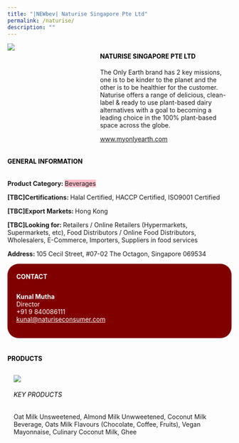 ```yaml
---
title: "|NEWbev| Naturise Singapore Pte Ltd"
permalink: /naturise/
description: ""
---
```

<head>
	<div class="flex-paragraph">
		<!--hi there! this is a comment and will provide you with instructional guides-->
		<!--insert booth number here!-->
		<p style="text-transform: uppercase"></p></div>
			<div class="flex-container" style="display: flex; flex-wrap: wrap;">
				<!--insert DOWNLOAD link of company logo between the " marks!-->
			<div class="card sgds" style="flex: 1 1 40%; display: block;"><img src="https://doc-0c-3s-docs.googleusercontent.com/docs/securesc/69isnljd6u5lkd2esi0uo09d7a1dfqf2/2e25u21tnvqjrjb4i4erbt9emnd25qt4/1676206800000/12105796777324072886/12105796777324072886/1nLamPDEuR8J-U7AF4r90IG36iEOs4_v_?e=download&ax=AB85Z1AuB8Jdj8rwXVswa6bcP-xSrjqDKVnGMVpjYEf-77J5bZBwQBhjYA1ktRa8Aj3xtr-9bad-UJ8pV9DdSOVsT6Qvu7mOWBxHPeB-6tyX3LGi8SkUwmctIvP-d_rLkrV0nZyVw2bAyOxB3g8IcETDIczAT8Ul5R-WG4CxJz7WEbYJRt41Y-Sc5LrJei7sKsIfU0rcb8tYED7oBG_w5zYZsZw0m3lw6H93CEs-cgoIH2Vk1uejuo6ZQJn-TTp5_336o4DMINiQ0XprEaihshAf7znHGbFKGnQQiK4kfTHVuhcqzlgvPDJRijBT1OuNZFNF8uCmiV3z6DwjvH9dpOusDDtUw7OjR6UCqqX2JY3veRq5YXkvbbWo_j-f1JnM8UzgAlErDAM95v5R4pRhf6a9AJcS_dCSU0knDWqmhGzErY4V2iPFcj93hndTfHDmsnQMv3o1oTtrme1NL897S0bisbK0ZhS7QfLk8_NDllpVYZBTIa35U6JBiuXeqx83YqMhv-4VWI285NZpfGY6IoJTuBvp8eBJdMfKAuE0--lWbTwjwq9A71dDY8mT-Co0modz9ZwKsfcesAH05X0u5ReEi_wpD16Jb73fEMxhouzUh9MDovF1Wu9LHTskU0an-KTd9z4hPdM--1J_RifBKBCoCT5DXlRhGyuVSGLuEPqArdZXvz7vJHUZcmgvL2zrcI2zrJ9Jlc09tOkgELNrcKKcz2H4Yk7LwKKzgOPtkHBX14bfFpwlFYzwoVN5hFw5HAgulo7gC-OyBrcXfdBQbcgDftst4gdU3_kO_cfgKPaTkIWCDECAXaN7tLrrWenUHT1V5rgT7N6QEFMdhRSHcIURvNfkfhU89yLsNFsC7rdwGnn7WEqVG01RKfwpfpyMVrLPpuupgs91-v5bMY2AIHPZKcoeaJ-gqDwdI9E&uuid=c278507e-5ee0-41aa-b3c6-c84a98b26510&authuser=0"></div>
	<div class="card-sgds" style="flex: 1 1 58%; display: block; margin-left: 3px">
		<h4 style="text-transform: uppercase; color: black;"><!--insert the exhibitor's name between the <b> tags here--><b>Naturise Singapore Pte Ltd</b></h4><!--insert the exhibitor's description between the <p> tags here-->
		<p>The Only Earth brand has 2 key missions, one is to be kinder to the
planet and the other is to be healthier for the customer. Naturise
offers a range of delicious, clean-label & ready to use plant-based
dairy alternatives with a goal to becoming a leading choice in the
100% plant-based space across the globe.</p>
		<!--insert the exhibitor's website link, making sure there is "https:// www." present please. make sure the entire https link goes in between the " marks-->
		<p><a href="www.myonlyearth.com" target="_blank"><!--insert the www website link here (no need for https)-->www.myonlyearth.com</a></p>
	</div>
</div>
</head>

<body>
	<h4 style="text-transform: uppercase; color: black;"><b>General Information</b></h4>
		<div class="flex-container" style="display: flex; flex-wrap: wrap;">
			<div class="card sgds" style="flex: 1 1 65%; display: block; align-self: stretch">
			<div class="flex-paragraph">
			<p><b>Product Category: </b><span style=" background-color: pink; border-radius: 10 px;"><!--insert the exhibitor's pdt cat between the <p> tags here-->Beverages</span></p> 
				<p><b>[TBC]Certifications: </b><!--insert all the exhibitor's certifications between the </b> and </p> here-->Halal Certified, HACCP Certified, ISO9001 Certified</p>
			<p><b>[TBC]Export Markets: </b><!--insert all the exhibitor's export markets between the </b> and </p> here-->Hong Kong</p>
			<p style="margin-bottom: 10px;"><b>[TBC]Looking for: </b><!--insert all the exhibitor's potential business partners between the </b> and </p> here-->Retailers / Online Retailers (Hypermarkets, Supermarkets, etc), Food Distributors / Online Food Distributors, Wholesalers, E-Commerce, Importers, Suppliers in food services</p><p><b>Address: </b><!--insert all the exhibitor's address the </b> and </p> here-->105 Cecil Street, #07-02 The Octagon, Singapore 069534</p>
			</div>
		</div>
		<div class="card sgds" style="flex: 1 1 35%; padding: 10px; display: block; background-color: maroon; border-radius: 25px; align-self: center;">
		<h4 style="color: white; margin-top: 10px; margin-left: 10px;">CONTACT</h4>
		<div class="flex-paragraph">
			<!--replace with exhibitor's: -->
			<p style="padding: 10px; color: white;"><b><!-- POC name-->Kunal Mutha</b><br><!-- designation-->Director<br><!--contact number-->+91 9 840086111<br><!-- for linking purposes, insert their email after "mailto:"...--><a href="kunal@naturiseconsumer.com" style="color: white;"><!--...and also include the display email before </a> here-->kunal@naturiseconsumer.com</a></p>
		</div>
			</div>
		</div>
	<br>
		<h4 style="text-transform: uppercase; color: black;"><b>products</b></h4>
<div style="display: flex; flex-wrap: wrap;">
  <div class="card sgds" style="flex: 1 1 47%; margin: 10px; display: block;"><!--insert the exhibitor's DOWNLOAD image for product between the " marks here-->
	<div class="flex-image" style="display: block;"><img src="https://doc-04-3s-docs.googleusercontent.com/docs/securesc/69isnljd6u5lkd2esi0uo09d7a1dfqf2/qje24jftj2qk5nqpi5i4quhcvf1oj4ub/1676206800000/12105796777324072886/12105796777324072886/1rgI2U8Q7SodYb_BEX0WKSAGWl83p0xKG?e=download&ax=AB85Z1DK4twZieRIbuioCat1f4WXQyiQs8G8g2_bEylQ4-FllenzF-KFrA3Ce9ww5gmYl_Rjp-MqhL0g0ff2XDe0aJARXHH0YKSRC4CMseNYuHZQkwGCNn-CTBMKRUiFEc7W43HQET3nhgTeVvp5lCOCC3rZiQa-iMAWqpgriFSCHJoB5YchYTDv71pvYw_hXSP0ZcKRpSztpt7pg6nGheSDgELu6hW0isoQtL4J4jsdQKGtPtAQisyhCsfQA0uHRXgtfnvYFXCwKaMBWaqjvfFcHWRzXCP0TclBCcrDNa38g3eYMhCmY3qPKIbvKHZ8tOBMfENPYWtxRrJvF1v5e6bRU69rOWKInM2qOFuhIsw_jkmvZv64qHava-tgBP5mOGMY0KSYCmD2FiiNbpaEMIobWbmgsGHDj4MCM8a3z7F4Pmg0asdLHmOLnP9q_jtVUMN762Ij0R3WfXN4hRfpoSkSpTe__2afeqTsPnFp3O2CkBQ9_22VctlyceoIkwsS7Qogaq0DAI-UYgLjG4q4gPbwzD9ZW1eNgSqqIT_njefUINA6G_qNJ9TkE9HhMz3AFMugbUFEEU4yXwRmcJB7lkbZv0I8j7f5EIgCHluN-sq0hdSBwJzqE_r5FaDUxWC7i2YOPfJAzAfr2TUrXBqI0ufK7S4qHLXBH1UqvkvSbSfJ8_QGEWeWeA4RqG8om0IJWK05kmGPBiswCv_RuSW4naiBBliAnlSEBjFwUdDVewuqpJnkkTnBs9pzCkJUBMw87l024qEKP1x7Kg1PRnpniKUveJte6xbBSJS-9Q7xrYkn8KH0ksjsYM5YSCUxByGgLKsqrEVhceA56nSfYThPTwh3n4D6DGRBpTrlYcyQYNJhDMuhi1R6xZ7hPkpIevGIXXiC2mZXt2Rq1rTnqQa0YtcQtadXENN-sa9VV8E&uuid=c1cf3fc1-7ca9-456e-a5a7-b8cbf99cc619&authuser=0"></div>
	<div class="flex-paragraph">
		<h6 style="text-transform: uppercase; color: black;"><!--insert product name before </h6> and product description after <p>-->Key Products</h6>
		Oat Milk Unsweetened, Almond Milk Unwweetened, Coconut Milk
Beverage, Oats Milk Flavours (Chocolate, Coffee, Fruits), Vegan
Mayonnaise, Culinary Coconut Milk, Ghee





</p></div>